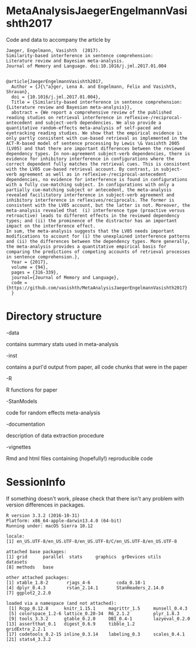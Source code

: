 # MetaAnalysisJaegerEngelmannVasishth2017
Code and data to accompany the article by 


    Jaeger, Engelmann, Vasishth  (2017). 
	Similarity-based interference in sentence comprehension: 
	Literature review and Bayesian meta-analysis. 
	Journal of Memory and Language. doi:10.1016/j.jml.2017.01.004


	@article{JaegerEngelmannVasishth2017,
	  Author = {J{\"a}ger, Lena A. and Engelmann, Felix and Vasishth, Shravan},
	  doi = {10.1016/j.jml.2017.01.004},
	  Title = {Similarity-based interference in sentence comprehension: {Literature review and Bayesian meta-analysis}},
	  abstract = {We report a comprehensive review of the published reading studies on retrieval interference in reflexive-/reciprocal-antecedent and subject-verb dependencies. We also provide a quantitative random-effects meta-analysis of self-paced and eyetracking reading studies. We show that the empirical evidence is only partly consistent with cue-based retrieval as implemented in the ACT-R-based model of sentence processing by Lewis \& Vasishth 2005 (LV05) and that there are important differences between the reviewed dependency types. In non-agreement subject-verb dependencies, there is evidence for inhibitory interference in configurations where the correct dependent fully matches the retrieval cues. This is consistent with the LV05 cue-based retrieval account. By contrast, in subject-verb agreement as well as in reflexive-/reciprocal-antecedent dependencies, no evidence for interference is found in configurations with a fully cue-matching subject. In configurations with only a partially cue-matching subject or antecedent, the meta-analysis revealed facilitatory interference in subject-verb agreement and inhibitory interference in reflexives/reciprocals. The former is consistent with the LV05 account, but the latter is not. Moreover, the meta-analysis revealed that  (i) interference type (proactive versus retroactive) leads to different effects in the reviewed dependency types; and (ii) the prominence of the distractor has an important impact on the interference effect. 
	In sum, the meta-analysis suggests that the LV05 needs important modifications to account for (i) the unexplained interference patterns and (ii) the differences between the dependency types. More generally, the meta-analysis provides a quantitative empirical basis for comparing the predictions of competing accounts of retrieval processes in sentence comprehension.},
	  Year = {2017},
	  volume = {94},
	  pages = {316-339},
	  journal={Journal of Memory and Language},
	  code = {https://github.com/vasishth/MetaAnalysisJaegerEngelmannVasishth2017}
	  }


# Directory structure 

-data

  contains summary stats used in meta-analysis 

-inst
  
  contains a purl'd output from paper, all code chunks that were in the paper
 
-R 
 
 R functions for paper				

-StanModels
 
 code for random effects meta-analysis
	
-documentation
 
 description of data extraction procedure

-vignettes
 
 Rmd and html files containing (hopefully!) reproducible code


# SessionInfo

If something doesn't work, please check that there isn't any problem with version differences in packages. 


	R version 3.3.2 (2016-10-31)
	Platform: x86_64-apple-darwin13.4.0 (64-bit)
	Running under: macOS Sierra 10.12

	locale:
	[1] en_US.UTF-8/en_US.UTF-8/en_US.UTF-8/C/en_US.UTF-8/en_US.UTF-8

	attached base packages:
	[1] grid      parallel  stats     graphics  grDevices utils     datasets 
	[8] methods   base     

	other attached packages:
	[1] xtable_1.8-2       rjags_4-6          coda_0.18-1       
	[4] dplyr_0.4.3        rstan_2.14.1       StanHeaders_2.14.0
	[7] ggplot2_2.2.0     

	loaded via a namespace (and not attached):
	 [1] Rcpp_0.12.8      knitr_1.15.1     magrittr_1.5     munsell_0.4.3   
	 [5] colorspace_1.2-6 lattice_0.20-34  R6_2.1.2         plyr_1.8.3      
	 [9] tools_3.3.2      gtable_0.2.0     DBI_0.4-1        lazyeval_0.2.0  	
	[13] assertthat_0.1   digest_0.6.9     tibble_1.2       gridExtra_2.2.1 
	[17] codetools_0.2-15 inline_0.3.14    labeling_0.3     scales_0.4.1    
	[21] stats4_3.3.2 